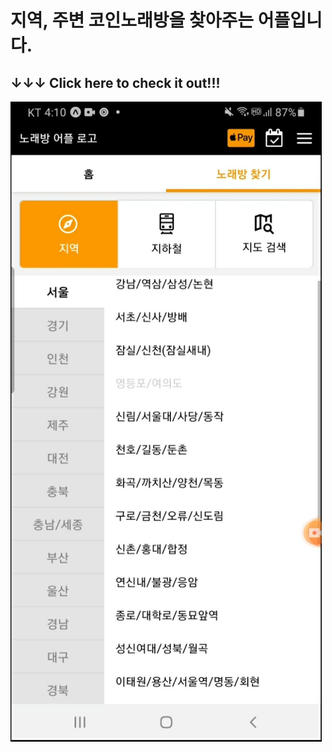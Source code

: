 # 지역, 주변 코인노래방을 찾아주는 어플입니다.

## ↓↓↓ Click here to check it out!!!

[![Coin Karaoke Application](./assets/coinKaraokeApplication.jpg)](https://www.youtube.com/embed/ScMuyd6RXG0 "Coin Karaoke Application")
